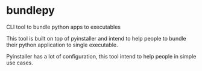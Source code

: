 # bundlepy
CLI tool to bundle python apps to executables

This tool is built on top of pyinstaller and intend to help
people to bundle their python application to single executable.

Pyinstaller has a lot of configuration, this tool intend to help
people in simple use cases.